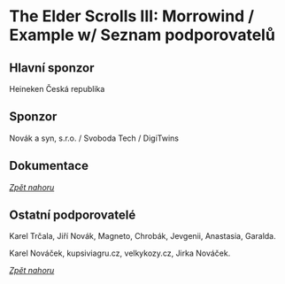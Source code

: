# The Elder Scrolls III: Morrowind / Example w/ Seznam podporovatelů

<a name="documenttitle"></a>

## Hlavní sponzor

Heineken Česká republika

## Sponzor

Novák a syn, s.r.o. / Svoboda Tech / DigiTwins

## Dokumentace







[*Zpět nahoru*](#documenttitle "Na začátek dokumentu")



## Ostatní podporovatelé

Karel Trčala, Jiří Novák, Magneto, Chrobák, Jevgenii, Anastasia, Garalda.

Karel Nováček, kupsiviagru.cz, velkykozy.cz, Jirka Nováček.

[*Zpět nahoru*](#documenttitle "Na začátek dokumentu")
